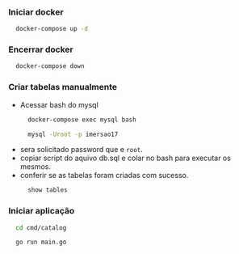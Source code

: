 ### Iniciar docker
```bash
  docker-compose up -d
```

### Encerrar docker
```bash
  docker-compose down
```

### Criar tabelas manualmente
- Acessar bash do mysql
  ```bash
    docker-compose exec mysql bash
  ```
  ```bash
    mysql -Uroot -p imersao17
  ```
- sera solicitado password que e `root`.
- copiar script do aquivo db.sql e colar no bash para executar os mesmos.
- conferir se as tabelas foram criadas com sucesso.
  ```bash
    show tables
  ```

### Iniciar aplicação
```bash
  cd cmd/catalog
```
```bash
  go run main.go
```